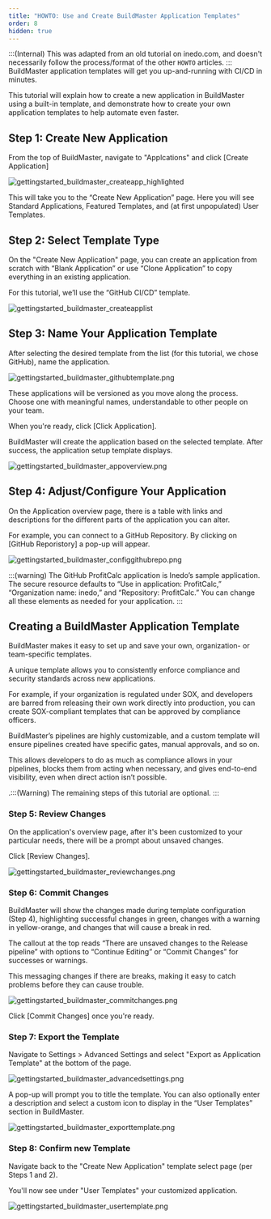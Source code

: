 ```yaml
---
title: "HOWTO: Use and Create BuildMaster Application Templates"
order: 8
hidden: true
---
```


:::(Internal) 
This was adapted from an old tutorial on inedo.com, and doesn't necessarily follow the process/format of the other `HOWTO` articles.
:::
BuildMaster application templates will get you up-and-running with CI/CD in minutes. 

This tutorial will explain how to create a new application in BuildMaster using a built-in template, and demonstrate how to create your own application templates to help automate even faster. 

## Step 1: Create New Application

From the top of BuildMaster, navigate to "Applcations" and click [Create Application]

![gettingstarted_buildmaster_createapp_highlighted](/resources/docs/gettingstarted_buildmaster_createapp_highlighted.png)

This will take you to the “Create New Application” page. Here you will see Standard Applications, Featured Templates, and (at first unpopulated) User Templates.  

## Step 2: Select Template Type

On the "Create New Application" page, you can create an application from scratch with “Blank Application” or use “Clone Application” to copy everything in an existing application. 

For this tutorial, we’ll use the “GitHub CI/CD” template.

![gettingstarted_buildmaster_createapplist](/resources/docs/gettingstarted_buildmaster_createapplist.png)

## Step 3: Name Your Application Template

After selecting the desired template from the list (for this tutorial, we chose GitHub), name the application.

![gettingstarted_buildmaster_githubtemplate.png](/resources/docs/gettingstarted_buildmaster_githubtemplate.png)

These applications will be versioned as you move along the process. Choose one with meaningful names, understandable to other people on your team. 

When you're ready, click [Click Application].

BuildMaster will create the application based on the selected template. After success, the application setup template displays. 

![gettingstarted_buildmaster_appoverview.png](/resources/docs/gettingstarted_buildmaster_appoverview.png)


## Step 4: Adjust/Configure Your Application

On the Application overview page, there is a table with links and descriptions for the different parts of the application you can alter. 

For example, you can connect to a GitHub Repository.
By clicking on [GitHub Reporistory] a pop-up will appear.

![gettingstarted_buildmaster_configgithubrepo.png](/resources/docs/gettingstarted_buildmaster_configgithubrepo.png)

:::(warning)
The GitHub ProfitCalc application is Inedo’s sample application. The secure resource defaults to “Use in application: ProfitCalc,” “Organization name: inedo,” and “Repository: ProfitCalc.” You can change all these elements as needed for your application.
:::

## Creating a BuildMaster Application Template

BuildMaster makes it easy to set up
and save your own, organization- or team-specific templates.  

A unique template allows you to consistently enforce compliance and security standards across new applications.

For example, if your organization is regulated under SOX, and developers are barred from releasing their own work directly into production, you can create SOX-compliant templates that can be approved by compliance officers. 

BuildMaster’s pipelines are highly customizable, and a custom template will ensure pipelines created have specific gates, manual approvals, and so on.  

This allows developers to do as much as compliance allows in your pipelines, blocks them from acting when necessary, and gives end-to-end visibility, even when direct action isn’t possible. 

.:::(Warning) 
The remaining steps of this tutorial are optional.
:::

### Step 5: Review Changes

On the application's overview page, after it's been customized to your particular needs, there will be a prompt about unsaved changes.

Click [Review Changes].

![gettingstarted_buildmaster_reviewchanges.png](/resources/docs/gettingstarted_buildmaster_reviewchanges.png)

### Step 6: Commit Changes

BuildMaster will show the changes made during template configuration (Step 4), highlighting successful changes in green, changes with a warning in yellow-orange, and changes that will cause a break in red. 

The callout at the top reads “There are unsaved changes to the Release pipeline” with options to “Continue Editing” or “Commit Changes” for successes or warnings.

This messaging changes if there are breaks, making it easy to catch problems before they can cause trouble. 

![gettingstarted_buildmaster_commitchanges.png](/resources/docs/gettingstarted_buildmaster_commitchanges.png)

Click [Commit Changes] once you're ready.

### Step 7: Export the Template

Navigate to Settings > Advanced Settings and select "Export as Application Template" at the bottom of the page.

![gettingstarted_buildmaster_advancedsettings.png](/resources/docs/gettingstarted_buildmaster_advancedsettings.png)

A pop-up will prompt you to title the template. You can also optionally enter a description and select a custom icon to display in the “User Templates” section in BuildMaster. 

![gettingstarted_buildmaster_exporttemplate.png](/resources/docs/gettingstarted_buildmaster_exporttemplate.png)

### Step 8: Confirm new Template

Navigate back to the "Create New Application" template select page (per Steps 1 and 2).

You'll now see under "User Templates" your customized application.

![gettingstarted_buildmaster_usertemplate.png](/resources/docs/gettingstarted_buildmaster_usertemplate.png)